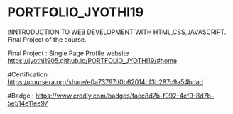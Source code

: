 # PORTFOLIO_JYOTHI19

#INTRODUCTION TO WEB DEVELOPMENT WITH HTML,CSS,JAVASCRIPT.
Final Project of the course.

Final Project : Single Page Profile website
https://jyothi1905.github.io/PORTFOLIO_JYOTHI19/#home

#Certification :
https://coursera.org/share/e0a73797d0b62014cf3b287c9a54bdad

#Badge :
https://www.credly.com/badges/faec8d7b-f992-4cf9-8d7b-5e514e11ee97
